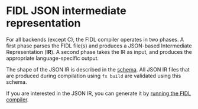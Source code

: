 
# FIDL JSON intermediate representation

For all backends (except C), the FIDL compiler operates in two phases.
A first phase parses the FIDL file(s) and produces a JSON-based Intermediate
Representation (**IR**).
A second phase takes the IR as input, and produces the appropriate language-specific output.

The shape of the JSON IR is described in the [schema][json-schema]. All JSON IR files that
are produced during compilation using `fx build` are validated using this schema.

If you are interested in the JSON IR, you can generate it by [running
the FIDL compiler][fidl-cli].

<!-- xrefs -->
[json-schema]: /zircon/tools/fidl/schema.json
[fidl-cli]: /docs/development/languages/fidl/guides/cli.md
